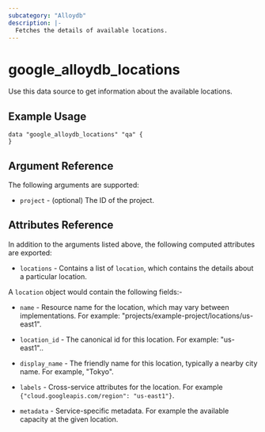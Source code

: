 ```yaml
---
subcategory: "Alloydb"
description: |-
  Fetches the details of available locations.
---
```


# google\_alloydb\_locations

Use this data source to get information about the available locations.

## Example Usage


```hcl
data "google_alloydb_locations" "qa" {
}
```

## Argument Reference

The following arguments are supported:

* `project` - (optional) The ID of the project.

## Attributes Reference

In addition to the arguments listed above, the following computed attributes are exported:

* `locations` - Contains a list of `location`, which contains the details about a particular location.

A `location` object would contain the following fields:-

* `name` - Resource name for the location, which may vary between implementations. For example: "projects/example-project/locations/us-east1".

* `location_id` - The canonical id for this location. For example: "us-east1"..

* `display_name` - The friendly name for this location, typically a nearby city name. For example, "Tokyo".

* `labels` - Cross-service attributes for the location. For example `{"cloud.googleapis.com/region": "us-east1"}`.

* `metadata` - Service-specific metadata. For example the available capacity at the given location.
